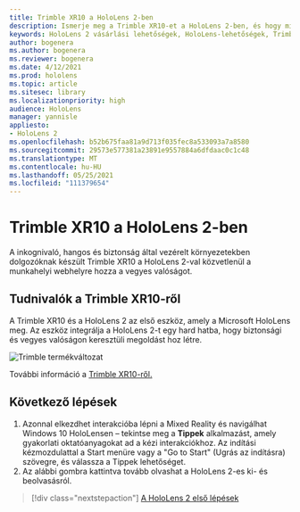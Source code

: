```yaml
---
title: Trimble XR10 a HoloLens 2-ben
description: Ismerje meg a Trimble XR10-et a HoloLens 2-ben, és hogy mi a helyzet a sajátja leszerzése után.
keywords: HoloLens 2 vásárlási lehetőségek, HoloLens-lehetőségek, Trimble XR10
author: bogenera
ms.author: bogenera
ms.reviewer: bogenera
ms.date: 4/12/2021
ms.prod: hololens
ms.topic: article
ms.sitesec: library
ms.localizationpriority: high
audience: HoloLens
manager: yannisle
appliesto:
- HoloLens 2
ms.openlocfilehash: b52b675faa81a9d713f035fec8a533093a7a8580
ms.sourcegitcommit: 29573e577381a23891e9557884a6dfdaac0c1c48
ms.translationtype: MT
ms.contentlocale: hu-HU
ms.lasthandoff: 05/25/2021
ms.locfileid: "111379654"
---
```

# <a name="trimble-xr10-with-hololens-2"></a>Trimble XR10 a HoloLens 2-ben

A inkognivaló, hangos és biztonság által vezérelt környezetekben dolgozóknak készült Trimble XR10 a HoloLens 2-val közvetlenül a munkahelyi webhelyre hozza a vegyes valóságot.

## <a name="learn-about-trimble-xr10"></a>Tudnivalók a Trimble XR10-ről

A Trimble XR10 és a HoloLens 2 az első eszköz, amely a Microsoft HoloLens meg. Az eszköz integrálja a HoloLens 2-t egy hard hatba, hogy biztonsági és vegyes valóságon keresztüli megoldást hoz létre.

![Trimble termékváltozat](./images/trimble-ed.png)

További információ a [Trimble XR10-ről.](https://fieldtech.trimble.com/en/product/trimble-xr10-with-hololens-2)

## <a name="next-steps"></a>Következő lépések

1. Azonnal elkezdhet interakcióba lépni a Mixed Reality és navigálhat Windows 10 HoloLensen – tekintse meg a **Tippek** alkalmazást, amely gyakorlati oktatóanyagokat ad a kézi interakciókhoz. Az indítási kézmozdulattal a Start menüre vagy a "Go to Start" (Ugrás az indításra) szövegre, és válassza a Tippek lehetőséget.
1. Az alábbi gombra kattintva tovább olvashat a HoloLens 2-es ki- és beolvasásról.

> [!div class="nextstepaction"]
> [A HoloLens 2 első lépések](hololens2-basic-usage.md)